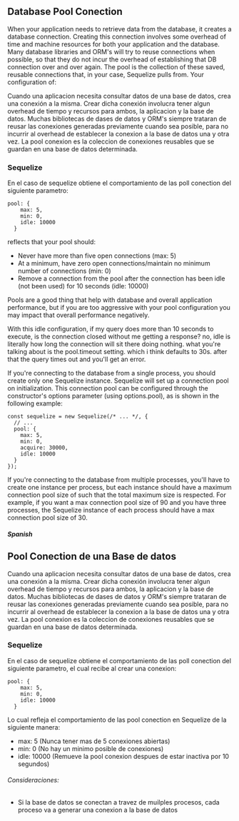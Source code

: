 ## Database Pool Conection

When your application needs to retrieve data from the database, it creates a database connection. Creating this connection involves some overhead of time and machine resources for both your application and the database. Many database libraries and ORM's will try to reuse connections when possible, so that they do not incur the overhead of establishing that DB connection over and over again. The pool is the collection of these saved, reusable connections that, in your case, Sequelize pulls from. Your configuration of:

Cuando una aplicacion necesita consultar datos de una base de datos, crea una conexión a la misma. Crear dicha conexión involucra tener algun overhead de tiempo y recursos para ambos, la aplicacion y la base de datos. Muchas bibliotecas de dases de datos y ORM's siempre trataran de reusar las conexiones generadas previamente cuando sea posible, para no incurrir al overhead de establecer la conexion a la base de datos una y otra vez. La pool conexion es la coleccion de conexiones reusables que se guardan en una base de datos determinada.

### Sequelize
En el caso de sequelize obtiene el comportamiento de las poll conection del siguiente parametro:

```
pool: {
    max: 5,
    min: 0,
    idle: 10000
  }
```
reflects that your pool should:
- Never have more than five open connections (max: 5)
- At a minimum, have zero open connections/maintain no minimum number of connections (min: 0)
- Remove a connection from the pool after the connection has been idle (not been used) for 10 seconds (idle: 10000)

Pools are a good thing that help with database and overall application performance, but if you are too aggressive with your pool configuration you may impact that overall performance negatively.

With this idle configuration, if my query does more than 10 seconds to execute, is the connection closed without me getting a response?
no, idle is literally how long the connection will sit there doing nothing. what you're talking about is the pool.timeout setting. which i think defaults to 30s. after that the query times out and you'll get an error.

If you're connecting to the database from a single process, you should create only one Sequelize instance. Sequelize will set up a connection pool on initialization. This connection pool can be configured through the constructor's options parameter (using options.pool), as is shown in the following example:

```
const sequelize = new Sequelize(/* ... */, {
  // ...
  pool: {
    max: 5,
    min: 0,
    acquire: 30000,
    idle: 10000
  }
});
```
If you're connecting to the database from multiple processes, you'll have to create one instance per process, but each instance should have a maximum connection pool size of such that the total maximum size is respected. For example, if you want a max connection pool size of 90 and you have three processes, the Sequelize instance of each process should have a max connection pool size of 30.



##### Spanish

## Pool Conection de una Base de datos

Cuando una aplicacion necesita consultar datos de una base de datos, crea una conexión a la misma. Crear dicha conexión involucra tener algun overhead de tiempo y recursos para ambos, la aplicacion y la base de datos. Muchas bibliotecas de dases de datos y ORM's siempre trataran de reusar las conexiones generadas previamente cuando sea posible, para no incurrir al overhead de establecer la conexion a la base de datos una y otra vez. La pool conexion es la coleccion de conexiones reusables que se guardan en una base de datos determinada.

### Sequelize
En el caso de sequelize obtiene el comportamiento de las poll conection del siguiente parametro, el cual recibe al crear una conexion:

```
pool: {
    max: 5,
    min: 0,
    idle: 10000
  }
```

Lo cual refleja el comportamiento de las pool conection en Sequelize de la siguiente manera:
- max: 5 (Nunca tener mas de 5 conexiones abiertas)
- min: 0 (No hay un minimo posible de conexiones)
- idle: 10000 (Remueve la pool conexion despues de estar inactiva por 10 segundos)

###### Consideraciones:
- Si la base de datos se conectan a travez de muilples procesos, cada proceso va a generar una conexion a la base de datos